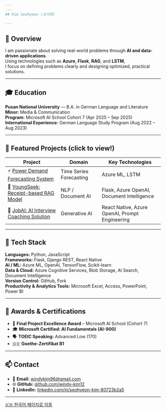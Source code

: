 ```yaml
---
---
## Kim Seohyeon (김서현)

---
```


## 🧭 Overview
I am passionate about solving real-world problems through **AI and data-driven applications**.  
Using technologies such as **Azure**, **Flask**, **RAG**, and **LSTM**,  
I focus on defining problems clearly and designing optimized, practical solutions.

---

## 🎓 Education
**Pusan National University** — B.A. in German Language and Literature  
**Minor:** Media & Communication  
**Program:** Microsoft AI School Cohort 7 (Apr 2025 – Sep 2025)  
**International Experience:** German Language Study Program (Aug 2022 – Aug 2023)

---

## 📘 Featured Projects (click to view!)

| Project | Domain | Key Technologies |
|----------|---------|------------------|
| ⚡ [Power Demand Forecasting System](./projects/power_demand_forecast_en.md) | Time Series Forecasting | Azure ML, LSTM |
| 💬 [YoungSeek: Receipt-based RAG Model](./projects/receipt_analyzer_en.md) | NLP / Document AI | Flask, Azure OpenAI, Document Intelligence |
| 🤖 [JobAI: AI Interview Coaching Solution](./projects/jobai_en.md) | Generative AI | React Native, Azure OpenAI, Prompt Engineering |

---

## 🧠 Tech Stack

**Languages:** Python, JavaScript  
**Frameworks:** Flask, Django REST, React Native  
**AI / ML:** Azure ML, OpenAI, TensorFlow, Scikit-learn  
**Data & Cloud:** Azure Cognitive Services, Blob Storage, AI Search, Document Intelligence  
**Version Control:** GitHub, Fork  
**Productivity & Analytics Tools:** Microsoft Excel, Access, PowerPoint, Power BI

---

## 🏅 Awards & Certifications
- 🥈 **Final Project Excellence Award** – Microsoft AI School (Cohort 7)  
- 🎓 **Microsoft Certified: AI Fundamentals (AI-900)**  
- 🗣️ **TOEIC Speaking:** Advanced Low (170)  
- 🇩🇪 **Goethe-Zertifikat B1**

---

## 📫 Contact
- 📧 **Email:** windykim96@gmail.com  
- 🌐 **GitHub:** [github.com/windy-kim12](https://github.com/windy-kim12)  
- 💼 **LinkedIn:** [linkedin.com/in/seohyeon-kim-80723b2a5](https://www.linkedin.com/in/seohyeon-kim-80723b2a5)

---

[🇰🇷 한국어 페이지로 이동](./index.md)
